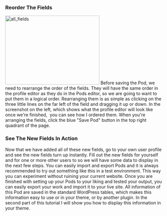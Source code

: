 <script>
{
    "title": "Step 3: Reorder Fields and See Them In Action",
    "excerpt": "Time to go to our user profile and see our new fields. But first, keep in mind that the fields will have the same order in the profile editor as they do in the Pods editor, so we are going to want to put them in a logical order. Rearranging them is as simple as clicking on the three little lines on the far left of the field and dragging it up or down.",
    "menu_order": "2",
    "author": "josh412",
    "termSlugs": {
        "tutorial_type": [
            "beginner","getting-started","adding-custom-fields","extending-existing-content-types"
        ]
    },
    "customFields: [
        {"key":"_yoast_wpseo_title", "value": "Reorder Fields and See Them In Action - Pods Framework"},
        {"key":"_yoast_wpseo_metadesc", "value": "Working with Pods custom fields added to user profiles. Part of a series on creating a user directory."}
    ]
}
</script>
<h3>Reorder The Fields</h3>
<a href="http://pods.io/wp-content/blogs.dir/2224/files/2013/09/all_fields.png"><img class="size-medium wp-image-178185 alignleft" title="All Fields" src="http://pods.io/wp-content/blogs.dir/2224/files/2013/09/all_fields-300x220.png" alt="all_fields" width="300" height="220" /></a>
Before saving the Pod, we need to rearrange the order of the fields. They will have the same order in the profile editor as they do in the Pods editor, so we are going to want to put them in a logical order. Rearranging them is as simple as clicking on the three little lines on the far left of the field and dragging it up or down. In the screenshot on the left, which shows what the profile editor will look like once we're finished,  you can see how I ordered them. When you're arranging the fields, click the blue "Save Pod" button in the top right quadrant of the page.
<h3>See The New Fields In Action</h3>
Now that we have added all of these new fields, go to your own user profile and see the new fields turn up instantly. Fill out the new fields for yourself and for one or more other users to so we will have some data to display in the next few steps. You can easily import and export Pods and it is always recommended to try out something like this in a test environment. This way you can experiment without ruining your current website. Once you are finished with setting up your Pods to your liking and tested your output, you can easily export your work and import it to your live site. All information of this Pod are saved in the standard WordPress tables, which makes this information easy to use or in your theme, or by another plugin. In the second part of this tutorial I will show you how to display this information in your theme.
